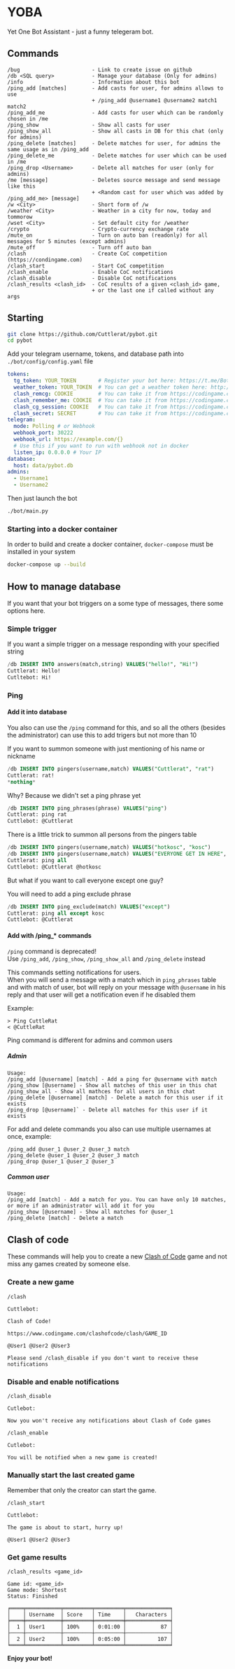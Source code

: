 # YOBA

Yet One Bot Assistant - just a funny telegeram bot.

## Commands

```
/bug                       - Link to create issue on github
/db <SQL query>            - Manage your database (Only for admins)
/info                      - Information about this bot
/ping_add [matches]        - Add casts for user, for admins allows to use 
                           + /ping_add @username1 @username2 match1 match2
/ping_add_me               - Add casts for user which can be randomly chosen in /me
/ping_show                 - Show all casts for user
/ping_show_all             - Show all casts in DB for this chat (only for admins)
/ping_delete [matches]     - Delete matches for user, for admins the same usage as in /ping_add
/ping_delete_me            - Delete matches for user which can be used in /me
/ping_drop <Username>      - Delete all matches for user (only for admins)
/me [message]              - Deletes source message and send message like this
                           + <Random cast for user which was added by /ping_add_me> [message]
/w <City>                  - Short form of /w
/weather <City>            - Weather in a city for now, today and tommorow
/wset <City>               - Set default city for /weather
/crypto                    - Crypto-currency exchange rate
/mute_on                   - Turn on auto ban (readonly) for all messages for 5 minutes (except admins)
/mute_off                  - Turn off auto ban
/clash                     - Create CoC competition (https://condingame.com)
/clash_start               - Start CoC competition
/clash_enable              - Enable CoC notifications
/clash_disable             - Disable CoC notifications
/clash_results <clash_id>  - CoC results of a given <clash_id> game,
                           + or the last one if called without any args
```

## Starting

```bash
git clone https://github.com/Cuttlerat/pybot.git
cd pybot
```

Add your telegram username, tokens, and database path into `./bot/config/config.yaml` file
```yaml
tokens:
  tg_token: YOUR_TOKEN       # Register your bot here: https://t.me/BotFather
  weather_token: YOUR_TOKEN  # You can get a weather token here: http://openweathermap.org/
  clash_remcg: COOKIE        # You can take it from https://codingame.com cookies
  clash_remember_me: COOKIE  # You can take it from https://codingame.com cookies
  clash_cg_session: COOKIE   # You can take it from https://codingame.com cookies
  clash_secret: SECRET       # You can take it from https://codingame.com requests
telegram:
  mode: Polling # or Webhook
  webhook_port: 30222
  webhook_url: https://example.com/{}
  # Use this if you want to run with webhook not in docker
  listen_ip: 0.0.0.0 # Your IP
database:
  host: data/pybot.db
admins:
  - Username1
  - Username2
```

Then just launch the bot

```bash
./bot/main.py
```

### Starting into a docker container

In order to build and create a docker container, `docker-compose` must be installed in your system

```bash
docker-compose up --build
```


## How to manage database

If you want that your bot triggers on a some type of messages, there some options here.

### Simple trigger

If you want a simple trigger on a message responding with your specified string

```sql
/db INSERT INTO answers(match,string) VALUES("hello!", "Hi!")
Cuttlerat: Hello!
Cutltebot: Hi!
```

### Ping
#### Add it into database

You also can use the `/ping` command for this, and so all the others (besides the administrator) can use this to add trigers but not more than 10

If you want to summon someone with just mentioning of his name or nickname

```sql
/db INSERT INTO pingers(username,match) VALUES("Cuttlerat", "rat")
Cuttlerat: rat!
*nothing*
```

Why? Because we didn't set a ping phrase yet

```sql
/db INSERT INTO ping_phrases(phrase) VALUES("ping")
Cuttlerat: ping rat
Cuttlebot: @Cuttlerat
```

There is a little trick to summon all persons from the pingers table

```sql
/db INSERT INTO pingers(username,match) VALUES("hotkosc", "kosc")
/db INSERT INTO pingers(username,match) VALUES("EVERYONE GET IN HERE", "all")
Cuttlerat: ping all
Cuttlebot: @Cuttlerat @hotkosc
```

But what if you want to call everyone except one guy?

You will need to add a ping exclude phrase

```sql
/db INSERT INTO ping_exclude(match) VALUES("except")
Cuttlerat: ping all except kosc
Cuttlebot: @Cuttlerat
```

#### Add with /ping_* commands

`/ping` command is deprecated!  
Use `/ping_add`, `/ping_show`, `/ping_show_all` and `/ping_delete` instead  

This commands setting notifications for users.  
When you will send a message with a match which in `ping_phrases` table and with match of user, bot will reply on your message with `@username` in his reply and that user will get a notification even if he disabled them

Example:
```
> Ping CuttleRat
< @CuttleRat
```

Ping command is different for admins and common users


##### Admin

```
Usage: 
/ping_add [@username] [match] - Add a ping for @username with match
/ping_show [@username] - Show all matches of this user in this chat
/ping_show_all - Show all mathces for all users in this chat
/ping_delete [@username] [match] - Delete a match for this user if it exists
/ping_drop [@username]` - Delete all matches for this user if it exists
```

For add and delete commands you also can use multiple usernames at once, example:  
```
/ping_add @user_1 @user_2 @user_3 match
/ping_delete @user_1 @user_2 @user_3 match
/ping_drop @user_1 @user_2 @user_3
```

##### Common user

```
Usage: 
/ping_add [match] - Add a match for you. You can have only 10 matches, or more if an administrator will add it for you  
/ping_show [@username] - Show all matches for @user_1  
/ping_delete [match] - Delete a match  
```

## Clash of code

These commands will help you to create a new [Clash of Code](https://www.codingame.com/multiplayer/clashofcode) game and not miss any games created by someone else.

### Create a new game

```
/clash

Cuttlebot:

Clash of Code!

https://www.codingame.com/clashofcode/clash/GAME_ID

@User1 @User2 @User3

Please send /clash_disable if you don't want to receive these notifications
```

### Disable and enable notifications

```
/clash_disable

Cutlebot:

Now you won't receive any notifications about Clash of Code games
```

```
/clash_enable

Cutlebot:

You will be notified when a new game is created!
```

### Manually start the last created game

Remember that only the creator can start the game.

```
/clash_start

Cuttlebot:

The game is about to start, hurry up!

@User1 @User2 @User3
```

### Get game results

```
/clash_results <game_id>

Game id: <game_id>
Game mode: Shortest
Status: Finished

╒════╤═══════════╤═════════╤═════════╤══════════════╕
│    │ Username  │ Score   │ Time    │   Characters │
╞════╪═══════════╪═════════╪═════════╪══════════════╡
│  1 │ User1     │ 100%    │ 0:01:00 │           87 │
├────┼───────────┼─────────┼─────────┼──────────────┤
│  2 │ User2     │ 100%    │ 0:05:00 │          107 │
╘════╧═══════════╧═════════╧═════════╧══════════════╛
```

**Enjoy your bot!**

